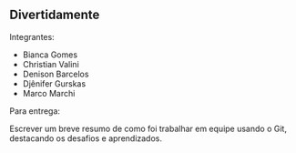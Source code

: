 ## Divertidamente

Integrantes:

- Bianca Gomes
- Christian Valini
- Denison Barcelos
- Djênifer Gurskas
- Marco Marchi

Para entrega:

Escrever um breve resumo de como foi trabalhar em equipe usando o Git, destacando os desafios e aprendizados.
